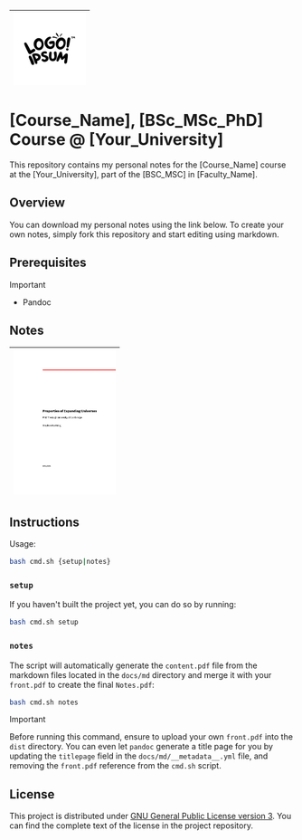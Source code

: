 | <img src="docs/logo.svg" width="128"> |
| - |

# [Course_Name], [BSc_MSc_PhD] Course @ [Your_University]

This repository contains my personal notes for the [Course_Name] course at the [Your_University], part of the [BSC_MSC] in [Faculty_Name].

## Overview

You can download my personal notes using the link below. To create your own notes, simply fork this repository and start editing using markdown.

## Prerequisites

> [!IMPORTANT]
>
> - Pandoc

## Notes

| <a href="https://raw.githubusercontent.com/<username>/<repo_name>/<branch>/dist/Notes.pdf"><img src="docs/cover.png" alt="cover" height="256"></a> |
| - |

## Instructions

Usage:

```sh
bash cmd.sh {setup|notes}
```

### `setup`

If you haven't built the project yet, you can do so by running:

```sh
bash cmd.sh setup
```

### `notes`

The script will automatically generate the `content.pdf` file from the markdown files located in the `docs/md` directory and merge it with your `front.pdf` to create the final `Notes.pdf`:

```sh
bash cmd.sh notes
```

> [!IMPORTANT]
>
> Before running this command, ensure to upload your own `front.pdf` into the `dist` directory. You can even let `pandoc` generate a title page for you by updating the `titlepage` field in the `docs/md/__metadata__.yml` file, and removing the `front.pdf` reference from the `cmd.sh` script.

## License

This project is distributed under [GNU General Public License version 3](https://opensource.org/license/gpl-3-0). You can find the complete text of the license in the project repository.
